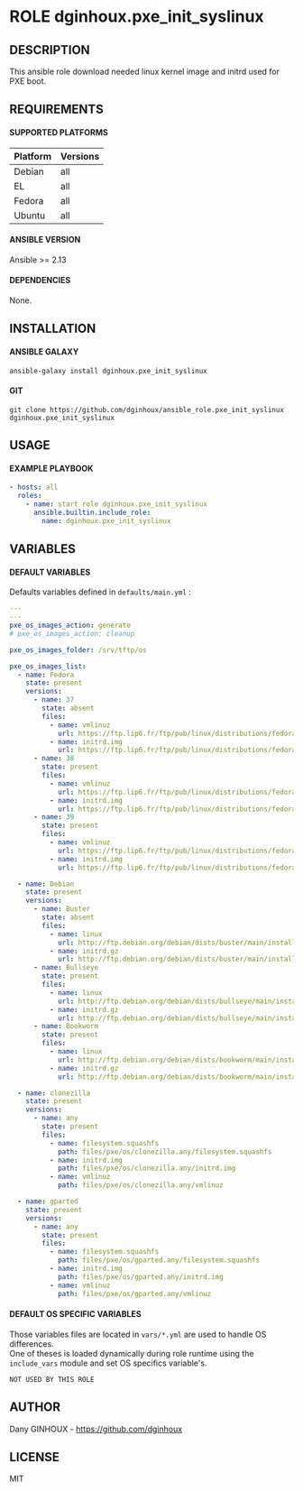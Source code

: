 # ROLE dginhoux.pxe_init_syslinux



## DESCRIPTION

This ansible role download needed linux kernel image and initrd used for PXE boot.


## REQUIREMENTS

#### SUPPORTED PLATFORMS

| Platform | Versions |
|----------|----------|
| Debian | all |
| EL | all |
| Fedora | all |
| Ubuntu | all |

#### ANSIBLE VERSION

Ansible >= 2.13

#### DEPENDENCIES

None.



## INSTALLATION

#### ANSIBLE GALAXY

```shell
ansible-galaxy install dginhoux.pxe_init_syslinux
```
#### GIT

```shell
git clone https://github.com/dginhoux/ansible_role.pxe_init_syslinux dginhoux.pxe_init_syslinux
```


## USAGE

#### EXAMPLE PLAYBOOK

```yaml
- hosts: all
  roles:
    - name: start role dginhoux.pxe_init_syslinux
      ansible.builtin.include_role:
        name: dginhoux.pxe_init_syslinux
```


## VARIABLES

#### DEFAULT VARIABLES

Defaults variables defined in `defaults/main.yml` : 

```yaml
---
---
pxe_os_images_action: generate
# pxe_os_images_action: cleanup

pxe_os_images_folder: /srv/tftp/os

pxe_os_images_list:
  - name: Fedora
    state: present
    versions:
      - name: 37
        state: absent
        files:
          - name: vmlinuz
            url: https://ftp.lip6.fr/ftp/pub/linux/distributions/fedora/releases/37/Server/x86_64/os/images/pxeboot/vmlinuz
          - name: initrd.img
            url: https://ftp.lip6.fr/ftp/pub/linux/distributions/fedora/releases/37/Server/x86_64/os/images/pxeboot/initrd.img
      - name: 38
        state: present
        files:
          - name: vmlinuz
            url: https://ftp.lip6.fr/ftp/pub/linux/distributions/fedora/releases/38/Server/x86_64/os/images/pxeboot/vmlinuz
          - name: initrd.img
            url: https://ftp.lip6.fr/ftp/pub/linux/distributions/fedora/releases/38/Server/x86_64/os/images/pxeboot/initrd.img
      - name: 39
        state: present
        files:
          - name: vmlinuz
            url: https://ftp.lip6.fr/ftp/pub/linux/distributions/fedora/releases/39/Server/x86_64/os/images/pxeboot/vmlinuz
          - name: initrd.img
            url: https://ftp.lip6.fr/ftp/pub/linux/distributions/fedora/releases/39/Server/x86_64/os/images/pxeboot/initrd.img

  - name: Debian
    state: present
    versions:
      - name: Buster
        state: absent
        files:
          - name: linux
            url: http://ftp.debian.org/debian/dists/buster/main/installer-amd64/current/images/netboot/debian-installer/amd64/linux
          - name: initrd.gz
            url: http://ftp.debian.org/debian/dists/buster/main/installer-amd64/current/images/netboot/debian-installer/amd64/initrd.gz
      - name: Bullseye
        state: present
        files:
          - name: linux
            url: http://ftp.debian.org/debian/dists/bullseye/main/installer-amd64/current/images/netboot/debian-installer/amd64/linux
          - name: initrd.gz
            url: http://ftp.debian.org/debian/dists/bullseye/main/installer-amd64/current/images/netboot/debian-installer/amd64/initrd.gz
      - name: Bookworm
        state: present
        files:
          - name: linux
            url: http://ftp.debian.org/debian/dists/bookworm/main/installer-amd64/current/images/netboot/debian-installer/amd64/linux
          - name: initrd.gz
            url: http://ftp.debian.org/debian/dists/bookworm/main/installer-amd64/current/images/netboot/debian-installer/amd64/initrd.gz

  - name: clonezilla
    state: present
    versions:
      - name: any
        state: present
        files:
          - name: filesystem.squashfs
            path: files/pxe/os/clonezilla.any/filesystem.squashfs
          - name: initrd.img
            path: files/pxe/os/clonezilla.any/initrd.img
          - name: vmlinuz
            path: files/pxe/os/clonezilla.any/vmlinuz

  - name: gparted
    state: present
    versions:
      - name: any
        state: present
        files:
          - name: filesystem.squashfs
            path: files/pxe/os/gparted.any/filesystem.squashfs
          - name: initrd.img
            path: files/pxe/os/gparted.any/initrd.img
          - name: vmlinuz
            path: files/pxe/os/gparted.any/vmlinuz

```

#### DEFAULT OS SPECIFIC VARIABLES

Those variables files are located in `vars/*.yml` are used to handle OS differences.<br />
One of theses is loaded dynamically during role runtime using the `include_vars` module and set OS specifics variable's.

`NOT USED BY THIS ROLE`



## AUTHOR

Dany GINHOUX - https://github.com/dginhoux



## LICENSE

MIT
